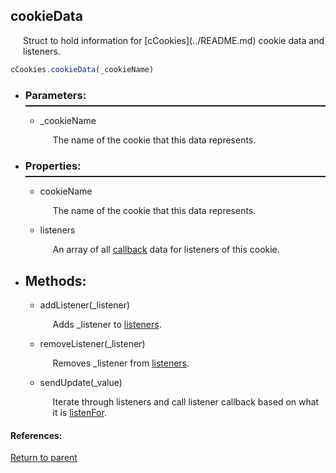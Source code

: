 <a id="cookies"/> <h2> cookieData </h1> 
  <p style="padding-left: 20px;"> Struct to hold information for [cCookies](../README.md) cookie data and listeners. </p>

  ```Javascript
  cCookies.cookieData(_cookieName) 
  ```

  * <a id="parameters"/> <h3> Parameters: </h3> <hr style="height:2px;border:none;margin-top: -10px;">

    * <a id="_cookiename"/> _cookieName <p style="padding-left: 20px;"> The name of the cookie that this data represents. </p>

  * <a id="properties"/> <h3> Properties: </h3> <hr style="height:2px;border:none;margin-top: -10px;">

    * <a id="cookiename"/> cookieName <p style="padding-left: 20px;"> The name of the cookie that this data represents. </p>

    * <a id="listeners"/> listeners <p style="padding-left: 20px;"> An array of all [callback](cookieCallback.md) data for listeners of this cookie. </p>


* <a id="methods"/> <h2> Methods: </h2>

    * <a id="addlistener"/> addListener(_listener) <p style="padding-left: 20px;"> Adds _listener to [listeners](#listeners). </p>

    * <a id="removelistener"/> removeListener(_listener) <p style="padding-left: 20px;"> Removes _listener from [listeners](#listeners). </p>

    * <a id="sendupdate"/> sendUpdate(_value) <p style="padding-left: 20px;"> Iterate through listeners and call listener callback based on what it is [listenFor](cookieCallback.md#listenfor). </p>

#### References:
  
[Return to parent](../README.md)